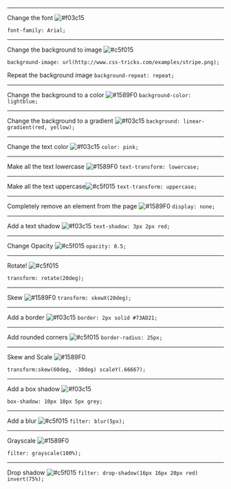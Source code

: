 
-----------

Change the font  ![#f03c15](https://placehold.it/15/f03c15/000000?text=+) 

`font-family: Arial;`

-----------

Change the background to image ![#c5f015](https://placehold.it/15/c5f015/000000?text=+) 

`background-image: url(http://www.css-tricks.com/examples/stripe.png);`

Repeat the background image
`background-repeat: repeat;`

-----------
Change the background to a color ![#1589F0](https://placehold.it/15/1589F0/000000?text=+) 
`background-color: lightblue;`

-----------
Change the background to a gradient ![#f03c15](https://placehold.it/15/f03c15/000000?text=+)
`background: linear-gradient(red, yellow);`

-----------

Change the text color ![#f03c15](https://placehold.it/15/f03c15/000000?text=+)
`color: pink;`

-----------
Make all the text lowercase ![#1589F0](https://placehold.it/15/1589F0/000000?text=+) 
`text-transform: lowercase;`

-----------
Make all the text uppercase![#c5f015](https://placehold.it/15/c5f015/000000?text=+) 
`text-transform: uppercase;`

-----------
Completely remove an element from the page ![#1589F0](https://placehold.it/15/1589F0/000000?text=+) 
`display: none;`

-----------

Add a text shadow ![#f03c15](https://placehold.it/15/f03c15/000000?text=+)
`text-shadow: 3px 2px red;`

-----------

Change Opacity ![#c5f015](https://placehold.it/15/c5f015/000000?text=+)
`opacity: 0.5;`

-----------

Rotate! ![#c5f015](https://placehold.it/15/c5f015/000000?text=+)

`transform: rotate(20deg);`

-----------
Skew ![#1589F0](https://placehold.it/15/1589F0/000000?text=+) 
`transform: skewX(20deg);`

-----------
Add a border ![#f03c15](https://placehold.it/15/f03c15/000000?text=+)
`border: 2px solid #73AD21;`

-----------
Add rounded corners ![#c5f015](https://placehold.it/15/c5f015/000000?text=+) 
`border-radius: 25px;`

-----------
Skew and Scale ![#1589F0](https://placehold.it/15/1589F0/000000?text=+) 

`transform:skew(60deg, -30deg) scaleY(.66667);`

-----------

Add a box shadow ![#f03c15](https://placehold.it/15/f03c15/000000?text=+)

`box-shadow: 10px 10px 5px grey;`

-----------

Add a blur ![#c5f015](https://placehold.it/15/c5f015/000000?text=+)
`filter: blur(5px);`

-----------

Grayscale ![#1589F0](https://placehold.it/15/1589F0/000000?text=+) 

`filter: grayscale(100%);`

-----------

Drop shadow ![#c5f015](https://placehold.it/15/c5f015/000000?text=+)
`filter: drop-shadow(16px 16px 20px red) invert(75%);`
